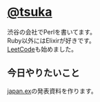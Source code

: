 # [@tsuka](https://twitter.com/tsuka)

渋谷の会社でPerlを書いてます。  
Ruby以外にはElixirが好きです。  
[LeetCode](https://leetcode.com/)も始めました。  

## 今日やりたいこと
[japan.ex](https://beam-lang.connpass.com/event/130690/)の発表資料を作ります。

